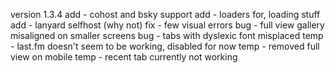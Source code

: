 version 1.3.4
add - cohost and bsky support
add - loaders for, loading stuff
add - lanyard selfhost (why not)
fix - few visual errors
bug - full view gallery misaligned on smaller screens
bug - tabs with dyslexic font misplaced
temp - last.fm doesn't seem to be working, disabled for now
temp - removed full view on mobile
temp - recent tab currently not working